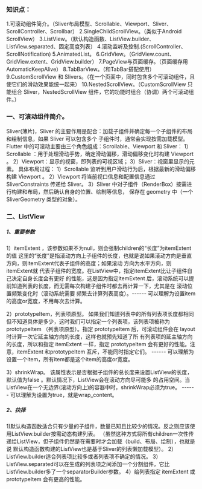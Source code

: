 ### 知识点：
1.可滚动组件简介。（Sliver布局模型、Scrollable、Viewport、Sliver、ScrollController、Scrollbar）
2.SingleChildScrollView。（类似于Android ScrollView）
3.ListView。（默认构造函数、ListView.builder、ListView.separated、固定高度列表）
4.滚动监听及控制.(ScrollController、ScrollNotification)
5.AnimatedList。
6.GridView。（GridView.count、GridView.extent、GridView.builder）
7.PageView与页面缓存。（页面缓存用 AutomaticKeepAlive）
8.TabBarView。（和TabBar搭配使用）
9.CustomScrollView 和 Slivers。（在一个页面中，同时包含多个可滚动组件，且使它们的滑动效果能统一起来）
10.NestedScrollView。（CustomScrollView 只能组合 Sliver，NestedScrollView 组件，它的功能时组合（协调）两个可滚动组件。）

### 一、可滚动组件简介。
Sliver(薄片)，Sliver 的主要作用是配合：加载子组件并确定每一个子组件的布局和绘制信息，如果 Sliver 可以包含多个
子组件时，通常会实现按需加载模型。
Flutter 中的可滚动主要由三个角色组成：Scrollable、Viewport 和 Sliver：
1）Scrollable ：用于处理滑动手势，确定滑动偏移，滑动偏移变化时构建 Viewport 。
2）Viewport：显示的视窗，即列表的可视区域；
3）Sliver：视窗里显示的元素。
具体布局过程：
1）Scrollable 监听到用户滑动行为后，根据最新的滑动偏移构建 Viewport 。
2）Viewport 将当前视口信息和配置信息通过 SliverConstraints 传递给 Sliver。
3）Sliver 中对子组件（RenderBox）按需进行构建和布局，然后确认自身的位置、绘制等信息，
   保存在 geometry 中（一个 SliverGeometry 类型的对象）。

### 二、ListView
##### 1、重要参数
1）itemExtent ，该参数如果不为null，则会强制children的“长度”为itemExtent的值
  这里的“长度”是指滚动方向上子组件的长度，也就是说如果滚动方向是垂直方向，则itemExtent代表子组件的高度；如果滚动
方向为水平方向，则itemExtent就 代表子组件的宽度。在ListView中，指定itemExtent比让子组件自己决定自身长度会有更好
的性能，这是因为指定itemExtent 后，滚动系统可以提前知道列表的长度，而无需每次构建子组件时都去再计算一下，尤其是在
滚动位置频繁变化时（滚动系统需要 频繁去计算列表高度）。------ 可以理解为设置item的高度or宽度，不用每次去计算。

2）prototypeItem，列表项原型。
如果我们知道列表中的所有列表项长度都相同但不知道具体是多少，这时我们可以指定一个列表项，该列表项被称为 prototypeItem
（列表项原型）。指定 prototypeItem 后，可滚动组件会在 layout 时计算一次它延主轴方向的长度，这样也就预先知道了所
有列表项的延主轴方向的长度，所以和指定 itemExtent 一样，指定 prototypeItem 会有更好的性能。注意，itemExtent 
和prototypeItem 互斥，不能同时指定它们。 ------  可以理解为设置一个item，所有item都是这个item的高度or宽度。

3）shrinkWrap。
该属性表示是否根据子组件的总长度来设置ListView的长度，默认值为false 。默认情况下，ListView会在滚动方向尽可能多
的占用空间。当ListView在一个无边界(滚动方向上)的容器中时，shrinkWrap必须为true。
------ 可以理解为设置为true，就是wrap_content。

##### 2、抉择
1)默认构造函数适合只有少量的子组件，数量已知且比较少的情况。反之则应该使用ListView.builder按需动态构建列表。
（虽然这种方式将所有children一次性传递给ListView，但子组件仍然是在需要时才会加载（build、布局、绘制），也就是说
默认构造函数构建的ListView也是基于Sliver的列表懒加载模型）。
2）ListView.builder适合列表项比较多或者列表项不确定的情况。
3）ListView.separated可以在生成的列表项之间添加一个分割组件，它比ListView.builder多了一个separatorBuilder参数。
4）给列表指定 itemExtent 或 prototypeItem 会有更高的性能。

